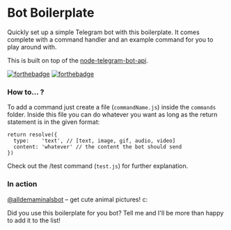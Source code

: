 # Bot Boilerplate

Quickly set up a simple Telegram bot with this boilerplate.
It comes complete with a command handler and an example command for you to play around with.

This is built on top of the [node-telegram-bot-api](https://github.com/yagop/node-telegram-bot-api).

[![forthebadge](https://forthebadge.com/images/badges/built-with-love.svg)](https://forthebadge.com) [![forthebadge](https://forthebadge.com/images/badges/made-with-javascript.svg)](https://forthebadge.com)


### How to… ?

To add a command just create a file (`commandName.js`) inside the `commands` folder.
Inside this file you can do whatever you want as long as the return statement is in the given format:
```
return resolve({
  type:    'text', // [text, image, gif, audio, video]
  content: 'whatever' // the content the bot should send
})
```
Check out the /test command (`test.js`) for further explanation.


### In action
[@alldemaminalsbot](t.me/alldemaminalsbot) – get cute animal pictures! c:

Did you use this boilerplate for you bot?
Tell me and I'll be more than happy to add it to the list!
